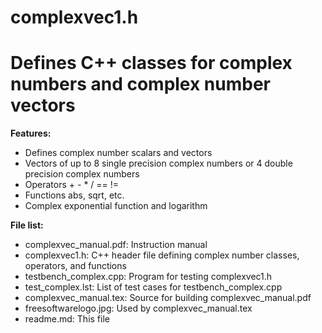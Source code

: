 # complexvec1.h

# Defines C++ classes for complex numbers and complex number vectors

**Features:**
* Defines complex number scalars and vectors
* Vectors of up to 8 single precision complex numbers or 4 double precision complex numbers
* Operators + - * / == !=
* Functions abs, sqrt, etc.
* Complex exponential function and logarithm

**File list:**
* complexvec_manual.pdf: Instruction manual
* complexvec1.h: C++ header file defining complex number classes, operators, and functions
* testbench_complex.cpp: Program for testing complexvec1.h
* test_complex.lst: List of test cases for testbench_complex.cpp
* complexvec_manual.tex: Source for building complexvec_manual.pdf
*	freesoftwarelogo.jpg: Used by complexvec_manual.tex
* readme.md: This file
